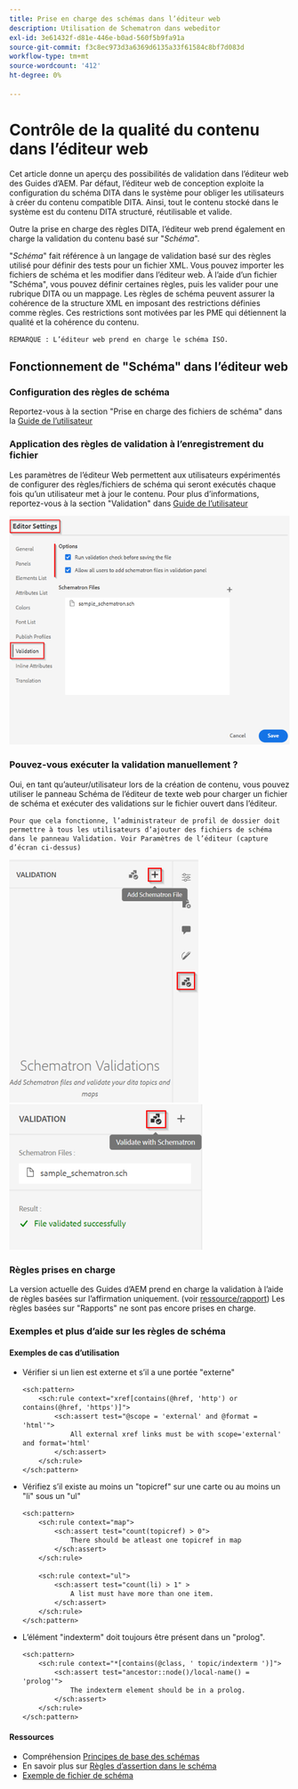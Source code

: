 ```yaml
---
title: Prise en charge des schémas dans l’éditeur web
description: Utilisation de Schematron dans webeditor
exl-id: 3e61432f-d81e-446e-b0ad-560f5b9fa91a
source-git-commit: f3c8ec973d3a6369d6135a33f61584c8bf7d083d
workflow-type: tm+mt
source-wordcount: '412'
ht-degree: 0%

---
```


# Contrôle de la qualité du contenu dans l’éditeur web

Cet article donne un aperçu des possibilités de validation dans l’éditeur web des Guides d’AEM.
Par défaut, l’éditeur web de conception exploite la configuration du schéma DITA dans le système pour obliger les utilisateurs à créer du contenu compatible DITA. Ainsi, tout le contenu stocké dans le système est du contenu DITA structuré, réutilisable et valide.

Outre la prise en charge des règles DITA, l’éditeur web prend également en charge la validation du contenu basé sur &quot;*Schéma*&quot;.

&quot;*Schéma*&quot; fait référence à un langage de validation basé sur des règles utilisé pour définir des tests pour un fichier XML. Vous pouvez importer les fichiers de schéma et les modifier dans l’éditeur web. À l’aide d’un fichier &quot;Schéma&quot;, vous pouvez définir certaines règles, puis les valider pour une rubrique DITA ou un mappage. Les règles de schéma peuvent assurer la cohérence de la structure XML en imposant des restrictions définies comme règles. Ces restrictions sont motivées par les PME qui détiennent la qualité et la cohérence du contenu.

    REMARQUE : L’éditeur web prend en charge le schéma ISO.


## Fonctionnement de &quot;Schéma&quot; dans l’éditeur web

### Configuration des règles de schéma

Reportez-vous à la section &quot;Prise en charge des fichiers de schéma&quot; dans la [Guide de l’utilisateur](https://helpx.adobe.com/content/dam/help/en/xml-documentation-solution/4-2/Adobe-Experience-Manager-Guides_UUID_User-Guide_EN.pdf#page=148)


### Application des règles de validation à l’enregistrement du fichier

Les paramètres de l’éditeur Web permettent aux utilisateurs expérimentés de configurer des règles/fichiers de schéma qui seront exécutés chaque fois qu’un utilisateur met à jour le contenu. Pour plus d’informations, reportez-vous à la section &quot;Validation&quot; dans [Guide de l’utilisateur](https://helpx.adobe.com/content/dam/help/en/xml-documentation-solution/4-2/Adobe-Experience-Manager-Guides_UUID_User-Guide_EN.pdf#page=58)

![Définition de règles à partir des paramètres de l’éditeur web](../../../assets/authoring/schematron-editorsettings-validation-tab.png)


### Pouvez-vous exécuter la validation manuellement ?

Oui, en tant qu’auteur/utilisateur lors de la création de contenu, vous pouvez utiliser le panneau Schéma de l’éditeur de texte web pour charger un fichier de schéma et exécuter des validations sur le fichier ouvert dans l’éditeur.

    Pour que cela fonctionne, l’administrateur de profil de dossier doit permettre à tous les utilisateurs d’ajouter des fichiers de schéma dans le panneau Validation. Voir Paramètres de l’éditeur (capture d’écran ci-dessus)

![Choisir le fichier de schéma](../../../assets/authoring/schematron-rightpanel-validation-addsch.png)
![Exécuter la validation](../../../assets/authoring/schematron-rightpanel-validation-runsch.png)


### Règles prises en charge

La version actuelle des Guides d’AEM prend en charge la validation à l’aide de règles basées sur l’affirmation uniquement. (voir [ressource/rapport](https://schematron.com/document/205.html)) Les règles basées sur &quot;Rapports&quot; ne sont pas encore prises en charge.


### Exemples et plus d’aide sur les règles de schéma

#### Exemples de cas d’utilisation

- Vérifier si un lien est externe et s’il a une portée &quot;externe&quot;

   ```
   <sch:pattern>
       <sch:rule context="xref[contains(@href, 'http') or contains(@href, 'https')]">
           <sch:assert test="@scope = 'external' and @format = 'html'">
               All external xref links must be with scope='external' and format='html'
           </sch:assert>
       </sch:rule>
   </sch:pattern>
   ```

- Vérifiez s’il existe au moins un &quot;topicref&quot; sur une carte ou au moins un &quot;li&quot; sous un &quot;ul&quot;

   ```
   <sch:pattern>
       <sch:rule context="map">
           <sch:assert test="count(topicref) > 0">
               There should be atleast one topicref in map
           </sch:assert>
       </sch:rule>
   
       <sch:rule context="ul">
           <sch:assert test="count(li) > 1" >
               A list must have more than one item.
           </sch:assert>
       </sch:rule>
   </sch:pattern>
   ```

- L’élément &quot;indexterm&quot; doit toujours être présent dans un &quot;prolog&quot;.

   ```
   <sch:pattern>
       <sch:rule context="*[contains(@class, ' topic/indexterm ')]">
           <sch:assert test="ancestor::node()/local-name() = 'prolog'">
               The indexterm element should be in a prolog.
           </sch:assert>
       </sch:rule>
   </sch:pattern>
   ```

#### Ressources

- Compréhension  [Principes de base des schémas](https://da2022.xatapult.com/#what-is-schematron)
- En savoir plus sur [Règles d’assertion dans le schéma](https://www.xml.com/pub/a/2003/11/12/schematron.html#Assertions)
- [Exemple de fichier de schéma](../../../assets/authoring/sample_schematron.sch)
